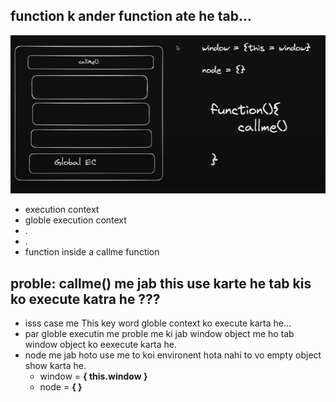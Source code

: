 ## function k ander function ate he tab...

![Alt text](image.png)

- execution context
- globle execution context
- .
- .
- function inside a callme function
## proble: callme() me jab this use karte he tab kis ko execute katra he ???
- isss case me This key word globle context ko execute karta he...
- par globle executin me proble me ki jab window object me ho tab window object ko eexecute karta he.
- node me jab hoto use me to koi environent hota nahi to vo empty object show karta he.
  - window = **{ this.window }**
  - node = **{ }**
